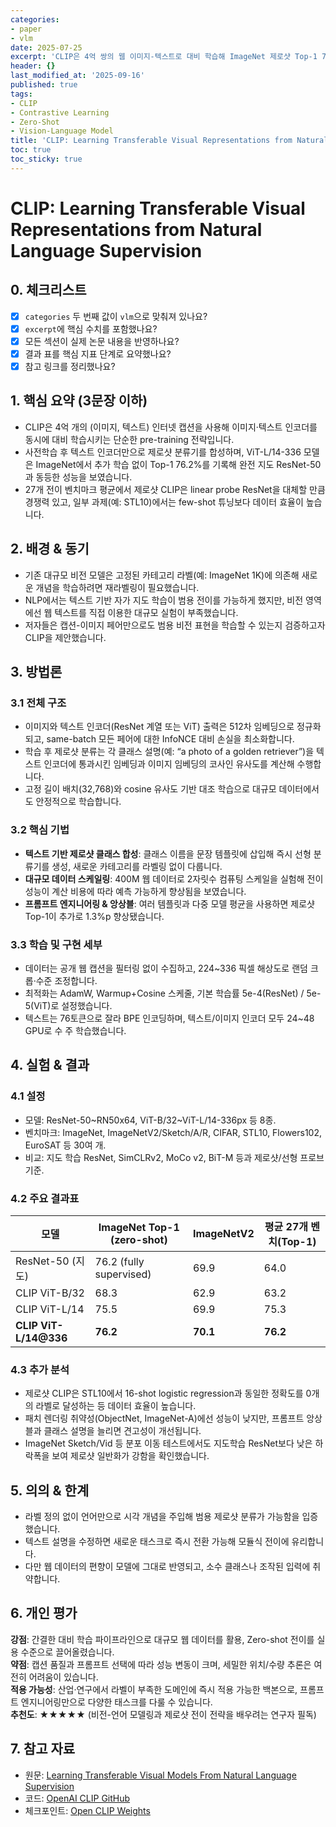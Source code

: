 ```yaml
---
categories:
- paper
- vlm
date: 2025-07-25
excerpt: 'CLIP은 4억 쌍의 웹 이미지-텍스트로 대비 학습해 ImageNet 제로샷 Top-1 76.2%를 달성하고, 27개 벤치마크 평균에서 선형 프로브 수준 성능을 무학습으로 확보합니다.'
header: {}
last_modified_at: '2025-09-16'
published: true
tags:
- CLIP
- Contrastive Learning
- Zero-Shot
- Vision-Language Model
title: 'CLIP: Learning Transferable Visual Representations from Natural Language Supervision'
toc: true
toc_sticky: true
---
```

# CLIP: Learning Transferable Visual Representations from Natural Language Supervision

## 0. 체크리스트
- [x] `categories` 두 번째 값이 `vlm`으로 맞춰져 있나요?
- [x] `excerpt`에 핵심 수치를 포함했나요?
- [x] 모든 섹션이 실제 논문 내용을 반영하나요?
- [x] 결과 표를 핵심 지표 단계로 요약했나요?
- [x] 참고 링크를 정리했나요?

## 1. 핵심 요약 (3문장 이하)
- CLIP은 4억 개의 (이미지, 텍스트) 인터넷 캡션을 사용해 이미지·텍스트 인코더를 동시에 대비 학습시키는 단순한 pre-training 전략입니다.
- 사전학습 후 텍스트 인코더만으로 제로샷 분류기를 합성하며, ViT-L/14-336 모델은 ImageNet에서 추가 학습 없이 Top-1 76.2%를 기록해 완전 지도 ResNet-50과 동등한 성능을 보였습니다.
- 27개 전이 벤치마크 평균에서 제로샷 CLIP은 linear probe ResNet을 대체할 만큼 경쟁력 있고, 일부 과제(예: STL10)에서는 few-shot 튜닝보다 데이터 효율이 높습니다.

## 2. 배경 & 동기
- 기존 대규모 비전 모델은 고정된 카테고리 라벨(예: ImageNet 1K)에 의존해 새로운 개념을 학습하려면 재라벨링이 필요했습니다.
- NLP에서는 텍스트 기반 자가 지도 학습이 범용 전이를 가능하게 했지만, 비전 영역에선 웹 텍스트를 직접 이용한 대규모 실험이 부족했습니다.
- 저자들은 캡션-이미지 페어만으로도 범용 비전 표현을 학습할 수 있는지 검증하고자 CLIP을 제안했습니다.

## 3. 방법론
### 3.1 전체 구조
- 이미지와 텍스트 인코더(ResNet 계열 또는 ViT) 출력은 512차 임베딩으로 정규화되고, same-batch 모든 페어에 대한 InfoNCE 대비 손실을 최소화합니다.
- 학습 후 제로샷 분류는 각 클래스 설명(예: “a photo of a golden retriever”)을 텍스트 인코더에 통과시킨 임베딩과 이미지 임베딩의 코사인 유사도를 계산해 수행합니다.
- 고정 길이 배치(32,768)와 cosine 유사도 기반 대조 학습으로 대규모 데이터에서도 안정적으로 학습합니다.

### 3.2 핵심 기법
- **텍스트 기반 제로샷 클래스 합성**: 클래스 이름을 문장 템플릿에 삽입해 즉시 선형 분류기를 생성, 새로운 카테고리를 라벨링 없이 다룹니다.
- **대규모 데이터 스케일링**: 400M 웹 데이터로 2자릿수 컴퓨팅 스케일을 실험해 전이 성능이 계산 비용에 따라 예측 가능하게 향상됨을 보였습니다.
- **프롬프트 엔지니어링 & 앙상블**: 여러 템플릿과 다중 모델 평균을 사용하면 제로샷 Top-1이 추가로 1.3%p 향상됐습니다.

### 3.3 학습 및 구현 세부
- 데이터는 공개 웹 캡션을 필터링 없이 수집하고, 224~336 픽셀 해상도로 랜덤 크롭·수준 조정합니다.
- 최적화는 AdamW, Warmup+Cosine 스케줄, 기본 학습률 5e-4(ResNet) / 5e-5(ViT)로 설정했습니다.
- 텍스트는 76토큰으로 잘라 BPE 인코딩하며, 텍스트/이미지 인코더 모두 24~48 GPU로 수 주 학습했습니다.

## 4. 실험 & 결과
### 4.1 설정
- 모델: ResNet-50~RN50x64, ViT-B/32~ViT-L/14-336px 등 8종.
- 벤치마크: ImageNet, ImageNetV2/Sketch/A/R, CIFAR, STL10, Flowers102, EuroSAT 등 30여 개.
- 비교: 지도 학습 ResNet, SimCLRv2, MoCo v2, BiT-M 등과 제로샷/선형 프로브 기준.

### 4.2 주요 결과표
| 모델 | ImageNet Top-1 (zero-shot) | ImageNetV2 | 평균 27개 벤치(Top-1) |
| --- | --- | --- | --- |
| ResNet-50 (지도) | 76.2 (fully supervised) | 69.9 | 64.0 |
| CLIP ViT-B/32 | 68.3 | 62.9 | 63.2 |
| CLIP ViT-L/14 | 75.5 | 69.9 | 75.3 |
| **CLIP ViT-L/14@336** | **76.2** | **70.1** | **76.2** |

### 4.3 추가 분석
- 제로샷 CLIP은 STL10에서 16-shot logistic regression과 동일한 정확도를 0개의 라벨로 달성하는 등 데이터 효율이 높습니다.
- 패치 렌더링 취약성(ObjectNet, ImageNet-A)에선 성능이 낮지만, 프롬프트 앙상블과 클래스 설명을 늘리면 견고성이 개선됩니다.
- ImageNet Sketch/Vid 등 분포 이동 테스트에서도 지도학습 ResNet보다 낮은 하락폭을 보여 제로샷 일반화가 강함을 확인했습니다.

## 5. 의의 & 한계
- 라벨 정의 없이 언어만으로 시각 개념을 주입해 범용 제로샷 분류가 가능함을 입증했습니다.
- 텍스트 설명을 수정하면 새로운 태스크로 즉시 전환 가능해 모듈식 전이에 유리합니다.
- 다만 웹 데이터의 편향이 모델에 그대로 반영되고, 소수 클래스나 조작된 입력에 취약합니다.

## 6. 개인 평가
**강점**: 간결한 대비 학습 파이프라인으로 대규모 웹 데이터를 활용, Zero-shot 전이를 실용 수준으로 끌어올렸습니다.  
**약점**: 캡션 품질과 프롬프트 선택에 따라 성능 변동이 크며, 세밀한 위치/수량 추론은 여전히 어려움이 있습니다.  
**적용 가능성**: 산업·연구에서 라벨이 부족한 도메인에 즉시 적용 가능한 백본으로, 프롬프트 엔지니어링만으로 다양한 태스크를 다룰 수 있습니다.  
**추천도**: ★★★★★ (비전-언어 모델링과 제로샷 전이 전략을 배우려는 연구자 필독)

## 7. 참고 자료
- 원문: [Learning Transferable Visual Models From Natural Language Supervision](https://arxiv.org/abs/2103.00020)
- 코드: [OpenAI CLIP GitHub](https://github.com/openai/CLIP)
- 체크포인트: [Open CLIP Weights](https://github.com/mlfoundations/open_clip)

